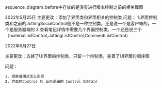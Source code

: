 sequence_diagram_before中存放的是没有进行版本控制之前的相关截图

2022年5月25日
主要更改：添加了界面类和界面相关的控制类 
问题：
    1.界面控制类和之前的JottingSocialControl是不是一种控制类，还是说一个是客户端的，一个是服务器端的
    2.查看笔记详情中需要几个界面控制类，一个还是说三个（materialListControl,JottingListControl,CommentListControl）



2022年5月27日

主要更改：去掉了UI界面的控制类，只留一个控制类，完善了UI界面的顺序图

问题：

	1. 观察者模式怎么实现
 	2. 界面的Control 和 业务逻辑的 Control 如何区分

